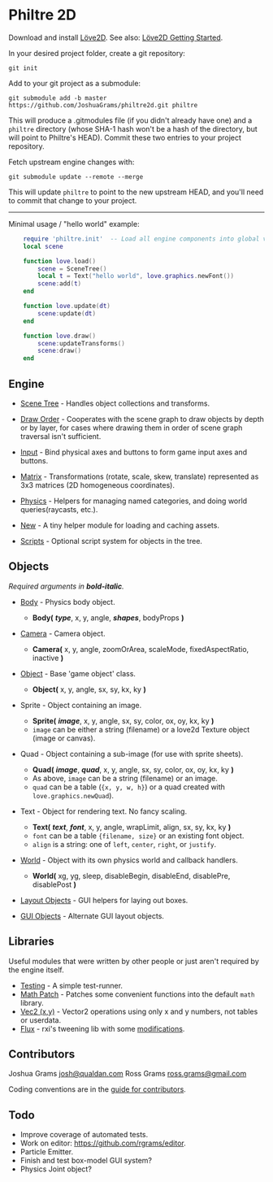 Philtre 2D
==========

Download and install [Löve2D](https://love2d.org/). See also: [Löve2D Getting Started](https://love2d.org/wiki/Getting_Started).

In your desired project folder, create a git repository:

	git init

Add to your git project as a submodule:

	git submodule add -b master https://github.com/JoshuaGrams/philtre2d.git philtre

This will produce a .gitmodules file (if you didn't already have one) and a `philtre` directory (whose SHA-1 hash won't be a hash of the directory, but will point to Philtre's HEAD).  Commit these two entries to your project repository.

Fetch upstream engine changes with:

	git submodule update --remote --merge

This will update `philtre` to point to the new upstream HEAD, and you'll need to commit that change to your project.

-----

Minimal usage / "hello world" example:

```lua
	require 'philtre.init'  -- Load all engine components into global variables.
	local scene

	function love.load()
		scene = SceneTree()
		local t = Text("hello world", love.graphics.newFont())
		scene:add(t)
	end

	function love.update(dt)
		scene:update(dt)
	end

	function love.draw()
		scene:updateTransforms()
		scene:draw()
	end
```

Engine
------

* [Scene Tree](engine/scene-tree.md) - Handles object collections and transforms.

* [Draw Order](engine/draw-order.md) - Cooperates with the scene graph to draw objects by depth or by layer, for cases where drawing them in order of scene graph traversal isn't sufficient.

* [Input](engine/input.md) - Bind physical axes and buttons to form game input axes and buttons.

* [Matrix](engine/matrix.md) - Transformations (rotate, scale, skew, translate) represented as 3x3 matrices (2D homogeneous coordinates).

* [Physics](engine/physics.md) - Helpers for managing named categories, and doing world queries(raycasts, etc.).

* [New](engine/new.md) - A tiny helper module for loading and caching assets.

* [Scripts](engine/scripts.md) - Optional script system for objects in the tree.

Objects
-------
_Required arguments in **bold-italic**._

* [Body](objects/Body.md) - Physics body object.
	* **Body(** **_type_**, x, y, angle, **_shapes_**, bodyProps **)**
* [Camera](objects/Camera.md) - Camera object.
	* **Camera(** x, y, angle, zoomOrArea, scaleMode, fixedAspectRatio, inactive **)**
* [Object](objects/Object.md) - Base 'game object' class.
	* **Object(** x, y, angle, sx, sy, kx, ky **)**
* Sprite - Object containing an image.
	* **Sprite(** **_image_**, x, y, angle, sx, sy, color, ox, oy, kx, ky **)**
	* `image` can be either a string (filename) or a love2d Texture object (image or canvas).
* Quad - Object containing a sub-image (for use with sprite sheets).
	* **Quad(** **_image_**, **_quad_**, x, y, angle, sx, sy, color, ox, oy, kx, ky **)**
	* As above, `image` can be a string (filename) or an image.
	* `quad` can be a table (`{x, y, w, h}`) or a quad created with `love.graphics.newQuad`).
* Text - Object for rendering text. No fancy scaling.
	* **Text(** **_text_**, **_font_**, x, y, angle, wrapLimit, align, sx, sy, kx, ky **)**
	* `font` can be a table `{filename, size}` or an existing font object.
	* `align` is a string: one of `left`, `center`, `right`, or `justify`.
* [World](objects/World.md) - Object with its own physics world and callback handlers.
	* **World(** xg, yg, sleep, disableBegin, disableEnd, disablePre, disablePost **)**

* [Layout Objects](objects/Layout.md) - GUI helpers for laying out boxes.

* [GUI Objects](objects/Gui.md) - Alternate GUI layout objects.

Libraries
---------

Useful modules that were written by other people or just aren't required by the engine itself.

* [Testing](lib/simple-test.md) - A simple test-runner.
* [Math Patch](lib/math-patch.md) - Patches some convenient functions into the default `math` library.
* [Vec2 (x,y)](lib/vec2xy.md) - Vector2 operations using only x and y numbers, not tables or userdata.
* [Flux](https://github.com/rxi/flux) - rxi's tweening lib with some [modifications](lib/flux-modifications.md).

Contributors
------------

Joshua Grams <josh@qualdan.com>
Ross Grams <ross.grams@gmail.com>

Coding conventions are in the [guide for contributors](contributing.md).

Todo
----

* Improve coverage of automated tests.
* Work on editor: https://github.com/rgrams/editor.
* Particle Emitter.
* Finish and test box-model GUI system?
* Physics Joint object?
